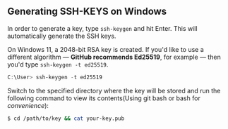## Generating SSH-KEYS on Windows

In order to generate a key, type `ssh-keygen` and hit Enter. This will automatically generate the SSH keys. 

On Windows 11, a 2048-bit RSA key is created. If you'd like to use a different algorithm — **GitHub recommends Ed25519**, for example — then you'd type `ssh-keygen -t ed25519`.

```powershell
C:\User> ssh-keygen -t ed25519
```

Switch to the specified directory where the key will be stored and run the following command to view its contents(Using git bash or bash for *convenience*):

```bash
$ cd /path/to/key && cat your-key.pub
```
